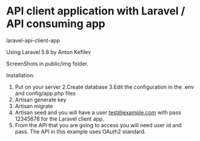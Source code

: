 # API client application with Laravel / API consuming app
laravel-api-client-app

Using Laravel 5.8
by Anton Kefilev

ScreenShots in public/img folder.

Installation:

1. Put on your server
2.Create database
3.Edit the configuration in the .env and config/app.php files
4. Artisan generate key
5. Artisan migrate
6. Artisan seed and you will have a user test@example.com with pass 12345678 for the Laravel client app.
7. From the API that you are going to access you will need user id and pass. The API in this example uses OAuth2 standard.
